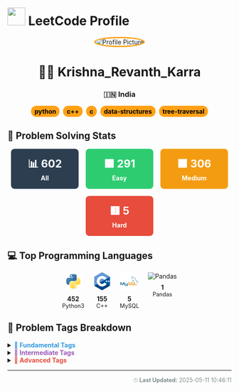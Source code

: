 <!-- start -->

# <img src='https://leetcode.com/_next/static/images/logo-dark-c96c407d175e36c81e236fcfdd682a0b.png' width='40' height='40'> **LeetCode Profile**

<div align='center'>
<img src='https://assets.leetcode.com/users/default_avatar.jpg' alt='Profile Picture' width='150' style='border-radius: 50%; border: 3px solid #ffa116;'>

<h1>👨‍💻 <strong>Krishna_Revanth_Karra</strong></h1>
<h3>🇮🇳 <strong>India</strong></h3>

<div style='display: flex; flex-wrap: wrap; gap: 8px; justify-content: center;'>
<span style='background: #ffa116; color: black; padding: 4px 8px; border-radius: 12px; font-weight: bold;'>python</span>
<span style='background: #ffa116; color: black; padding: 4px 8px; border-radius: 12px; font-weight: bold;'>c++</span>
<span style='background: #ffa116; color: black; padding: 4px 8px; border-radius: 12px; font-weight: bold;'>c</span>
<span style='background: #ffa116; color: black; padding: 4px 8px; border-radius: 12px; font-weight: bold;'>data-structures</span>
<span style='background: #ffa116; color: black; padding: 4px 8px; border-radius: 12px; font-weight: bold;'>tree-traversal</span>
</div>
</div>

## 🚀 **Problem Solving Stats**

<div style='display: flex; flex-wrap: wrap; gap: 16px; justify-content: center;'>

<div style='background: #2c3e50; color: white; padding: 16px; border-radius: 8px; min-width: 120px; text-align: center;'>
    <div style='font-size: 24px; font-weight: bold;'>📊 602</div>
    <div style='font-weight: bold;'>All</div>
</div>

<div style='background: #2ecc71; color: white; padding: 16px; border-radius: 8px; min-width: 120px; text-align: center;'>
    <div style='font-size: 24px; font-weight: bold;'>🟩 291</div>
    <div style='font-weight: bold;'>Easy</div>
</div>

<div style='background: #f39c12; color: white; padding: 16px; border-radius: 8px; min-width: 120px; text-align: center;'>
    <div style='font-size: 24px; font-weight: bold;'>🟧 306</div>
    <div style='font-weight: bold;'>Medium</div>
</div>

<div style='background: #e74c3c; color: white; padding: 16px; border-radius: 8px; min-width: 120px; text-align: center;'>
    <div style='font-size: 24px; font-weight: bold;'>🟥 5</div>
    <div style='font-weight: bold;'>Hard</div>
</div>
</div>

## 💻 **Top Programming Languages**

<div style='display: flex; flex-wrap: wrap; gap: 20px; justify-content: center;'>

<div style='text-align: center;'>
    <img src='https://raw.githubusercontent.com/devicons/devicon/master/icons/python/python-original.svg' alt='Python3' width='40' height='40'>
    <div style='font-weight: bold; margin-top: 8px;'>452</div>
    <div style='font-size: 0.9em;'>Python3</div>
</div>

<div style='text-align: center;'>
    <img src='https://raw.githubusercontent.com/devicons/devicon/master/icons/cplusplus/cplusplus-original.svg' alt='C++' width='40' height='40'>
    <div style='font-weight: bold; margin-top: 8px;'>155</div>
    <div style='font-size: 0.9em;'>C++</div>
</div>

<div style='text-align: center;'>
    <img src='https://raw.githubusercontent.com/devicons/devicon/master/icons/mysql/mysql-original-wordmark.svg' alt='MySQL' width='40' height='40'>
    <div style='font-weight: bold; margin-top: 8px;'>5</div>
    <div style='font-size: 0.9em;'>MySQL</div>
</div>

<div style='text-align: center;'>
    <img src='https://raw.githubusercontent.com/valohai/ml-logos/master/pandas.svg' alt='Pandas' width='40' height='40'>
    <div style='font-weight: bold; margin-top: 8px;'>1</div>
    <div style='font-size: 0.9em;'>Pandas</div>
</div>
</div>

## 🔖 **Problem Tags Breakdown**

<details>
<summary><b style='color: #3498db;'>📌 Fundamental Tags</b></summary>

<div style='display: flex; flex-wrap: wrap; gap: 8px;'>
<span style='background: #3498db; color: white; padding: 4px 12px; border-radius: 12px; font-weight: bold;'>Array <span style='background: white; color: #3498db; border-radius: 50%; padding: 0 6px; margin-left: 4px;'>326</span></span>
<span style='background: #3498db; color: white; padding: 4px 12px; border-radius: 12px; font-weight: bold;'>String <span style='background: white; color: #3498db; border-radius: 50%; padding: 0 6px; margin-left: 4px;'>157</span></span>
<span style='background: #3498db; color: white; padding: 4px 12px; border-radius: 12px; font-weight: bold;'>Sorting <span style='background: white; color: #3498db; border-radius: 50%; padding: 0 6px; margin-left: 4px;'>91</span></span>
<span style='background: #3498db; color: white; padding: 4px 12px; border-radius: 12px; font-weight: bold;'>Simulation <span style='background: white; color: #3498db; border-radius: 50%; padding: 0 6px; margin-left: 4px;'>71</span></span>
<span style='background: #3498db; color: white; padding: 4px 12px; border-radius: 12px; font-weight: bold;'>Two Pointers <span style='background: white; color: #3498db; border-radius: 50%; padding: 0 6px; margin-left: 4px;'>52</span></span>
<span style='background: #3498db; color: white; padding: 4px 12px; border-radius: 12px; font-weight: bold;'>Matrix <span style='background: white; color: #3498db; border-radius: 50%; padding: 0 6px; margin-left: 4px;'>48</span></span>
<span style='background: #3498db; color: white; padding: 4px 12px; border-radius: 12px; font-weight: bold;'>Stack <span style='background: white; color: #3498db; border-radius: 50%; padding: 0 6px; margin-left: 4px;'>22</span></span>
<span style='background: #3498db; color: white; padding: 4px 12px; border-radius: 12px; font-weight: bold;'>Linked List <span style='background: white; color: #3498db; border-radius: 50%; padding: 0 6px; margin-left: 4px;'>20</span></span>
<span style='background: #3498db; color: white; padding: 4px 12px; border-radius: 12px; font-weight: bold;'>Enumeration <span style='background: white; color: #3498db; border-radius: 50%; padding: 0 6px; margin-left: 4px;'>14</span></span>
<span style='background: #3498db; color: white; padding: 4px 12px; border-radius: 12px; font-weight: bold;'>Queue <span style='background: white; color: #3498db; border-radius: 50%; padding: 0 6px; margin-left: 4px;'>6</span></span>
</div>
</details>

<details>
<summary><b style='color: #9b59b6;'>📌 Intermediate Tags</b></summary>

<div style='display: flex; flex-wrap: wrap; gap: 8px;'>
<span style='background: #9b59b6; color: white; padding: 4px 12px; border-radius: 12px; font-weight: bold;'>Hash Table <span style='background: white; color: #9b59b6; border-radius: 50%; padding: 0 6px; margin-left: 4px;'>140</span></span>
<span style='background: #9b59b6; color: white; padding: 4px 12px; border-radius: 12px; font-weight: bold;'>Math <span style='background: white; color: #9b59b6; border-radius: 50%; padding: 0 6px; margin-left: 4px;'>105</span></span>
<span style='background: #9b59b6; color: white; padding: 4px 12px; border-radius: 12px; font-weight: bold;'>Depth-First Search <span style='background: white; color: #9b59b6; border-radius: 50%; padding: 0 6px; margin-left: 4px;'>79</span></span>
<span style='background: #9b59b6; color: white; padding: 4px 12px; border-radius: 12px; font-weight: bold;'>Tree <span style='background: white; color: #9b59b6; border-radius: 50%; padding: 0 6px; margin-left: 4px;'>67</span></span>
<span style='background: #9b59b6; color: white; padding: 4px 12px; border-radius: 12px; font-weight: bold;'>Binary Tree <span style='background: white; color: #9b59b6; border-radius: 50%; padding: 0 6px; margin-left: 4px;'>63</span></span>
<span style='background: #9b59b6; color: white; padding: 4px 12px; border-radius: 12px; font-weight: bold;'>Breadth-First Search <span style='background: white; color: #9b59b6; border-radius: 50%; padding: 0 6px; margin-left: 4px;'>56</span></span>
<span style='background: #9b59b6; color: white; padding: 4px 12px; border-radius: 12px; font-weight: bold;'>Bit Manipulation <span style='background: white; color: #9b59b6; border-radius: 50%; padding: 0 6px; margin-left: 4px;'>42</span></span>
<span style='background: #9b59b6; color: white; padding: 4px 12px; border-radius: 12px; font-weight: bold;'>Greedy <span style='background: white; color: #9b59b6; border-radius: 50%; padding: 0 6px; margin-left: 4px;'>35</span></span>
<span style='background: #9b59b6; color: white; padding: 4px 12px; border-radius: 12px; font-weight: bold;'>Design <span style='background: white; color: #9b59b6; border-radius: 50%; padding: 0 6px; margin-left: 4px;'>28</span></span>
<span style='background: #9b59b6; color: white; padding: 4px 12px; border-radius: 12px; font-weight: bold;'>Binary Search <span style='background: white; color: #9b59b6; border-radius: 50%; padding: 0 6px; margin-left: 4px;'>25</span></span>
<span style='background: #9b59b6; color: white; padding: 4px 12px; border-radius: 12px; font-weight: bold;'>Graph <span style='background: white; color: #9b59b6; border-radius: 50%; padding: 0 6px; margin-left: 4px;'>17</span></span>
<span style='background: #9b59b6; color: white; padding: 4px 12px; border-radius: 12px; font-weight: bold;'>Sliding Window <span style='background: white; color: #9b59b6; border-radius: 50%; padding: 0 6px; margin-left: 4px;'>10</span></span>
<span style='background: #9b59b6; color: white; padding: 4px 12px; border-radius: 12px; font-weight: bold;'>Recursion <span style='background: white; color: #9b59b6; border-radius: 50%; padding: 0 6px; margin-left: 4px;'>9</span></span>
<span style='background: #9b59b6; color: white; padding: 4px 12px; border-radius: 12px; font-weight: bold;'>Ordered Set <span style='background: white; color: #9b59b6; border-radius: 50%; padding: 0 6px; margin-left: 4px;'>6</span></span>
<span style='background: #9b59b6; color: white; padding: 4px 12px; border-radius: 12px; font-weight: bold;'>Database <span style='background: white; color: #9b59b6; border-radius: 50%; padding: 0 6px; margin-left: 4px;'>5</span></span>
<span style='background: #9b59b6; color: white; padding: 4px 12px; border-radius: 12px; font-weight: bold;'>Brainteaser <span style='background: white; color: #9b59b6; border-radius: 50%; padding: 0 6px; margin-left: 4px;'>3</span></span>
<span style='background: #9b59b6; color: white; padding: 4px 12px; border-radius: 12px; font-weight: bold;'>Iterator <span style='background: white; color: #9b59b6; border-radius: 50%; padding: 0 6px; margin-left: 4px;'>2</span></span>
</div>
</details>

<details>
<summary><b style='color: #e74c3c;'>📌 Advanced Tags</b></summary>

<div style='display: flex; flex-wrap: wrap; gap: 8px;'>
<span style='background: #e74c3c; color: white; padding: 4px 12px; border-radius: 12px; font-weight: bold;'>Dynamic Programming <span style='background: white; color: #e74c3c; border-radius: 50%; padding: 0 6px; margin-left: 4px;'>17</span></span>
<span style='background: #e74c3c; color: white; padding: 4px 12px; border-radius: 12px; font-weight: bold;'>Backtracking <span style='background: white; color: #e74c3c; border-radius: 50%; padding: 0 6px; margin-left: 4px;'>16</span></span>
<span style='background: #e74c3c; color: white; padding: 4px 12px; border-radius: 12px; font-weight: bold;'>Union Find <span style='background: white; color: #e74c3c; border-radius: 50%; padding: 0 6px; margin-left: 4px;'>16</span></span>
<span style='background: #e74c3c; color: white; padding: 4px 12px; border-radius: 12px; font-weight: bold;'>Divide and Conquer <span style='background: white; color: #e74c3c; border-radius: 50%; padding: 0 6px; margin-left: 4px;'>8</span></span>
<span style='background: #e74c3c; color: white; padding: 4px 12px; border-radius: 12px; font-weight: bold;'>Trie <span style='background: white; color: #e74c3c; border-radius: 50%; padding: 0 6px; margin-left: 4px;'>5</span></span>
<span style='background: #e74c3c; color: white; padding: 4px 12px; border-radius: 12px; font-weight: bold;'>Quickselect <span style='background: white; color: #e74c3c; border-radius: 50%; padding: 0 6px; margin-left: 4px;'>4</span></span>
<span style='background: #e74c3c; color: white; padding: 4px 12px; border-radius: 12px; font-weight: bold;'>Data Stream <span style='background: white; color: #e74c3c; border-radius: 50%; padding: 0 6px; margin-left: 4px;'>3</span></span>
<span style='background: #e74c3c; color: white; padding: 4px 12px; border-radius: 12px; font-weight: bold;'>Segment Tree <span style='background: white; color: #e74c3c; border-radius: 50%; padding: 0 6px; margin-left: 4px;'>2</span></span>
<span style='background: #e74c3c; color: white; padding: 4px 12px; border-radius: 12px; font-weight: bold;'>Monotonic Stack <span style='background: white; color: #e74c3c; border-radius: 50%; padding: 0 6px; margin-left: 4px;'>2</span></span>
<span style='background: #e74c3c; color: white; padding: 4px 12px; border-radius: 12px; font-weight: bold;'>Rolling Hash <span style='background: white; color: #e74c3c; border-radius: 50%; padding: 0 6px; margin-left: 4px;'>1</span></span>
<span style='background: #e74c3c; color: white; padding: 4px 12px; border-radius: 12px; font-weight: bold;'>Binary Indexed Tree <span style='background: white; color: #e74c3c; border-radius: 50%; padding: 0 6px; margin-left: 4px;'>1</span></span>
<span style='background: #e74c3c; color: white; padding: 4px 12px; border-radius: 12px; font-weight: bold;'>Topological Sort <span style='background: white; color: #e74c3c; border-radius: 50%; padding: 0 6px; margin-left: 4px;'>1</span></span>
</div>
</details>

---
<div align='right' style='font-size: 0.9em; color: #7f8c8d;'>
⏱ <strong>Last Updated:</strong> 2025-05-11 10:46:11
</div>

<!-- end -->